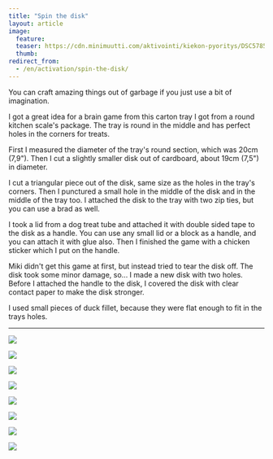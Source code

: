 ```yaml
---
title: "Spin the disk"
layout: article
image:
  feature:
  teaser: https://cdn.minimuutti.com/aktivointi/kiekon-pyoritys/DSC57855-245px.jpg
  thumb:
redirect_from:
  - /en/activation/spin-the-disk/
---
```


You can craft amazing things out of garbage if you just use a bit of imagination.

I got a great idea for a brain game from this carton tray I got from a round kitchen scale's package. The tray is round in the middle and has perfect holes in the corners for treats.

First I measured the diameter of the tray's round section, which was 20cm (7,9"). Then I cut a slightly smaller disk out of cardboard, about 19cm (7,5") in diameter.

I cut a triangular piece out of the disk, same size as the holes in the tray's corners. Then I punctured a small hole in the middle of the disk and in the middle of the tray too. I attached the disk to the tray with two zip ties, but you can use a brad as well.

I took a lid from a dog treat tube and attached it with double sided tape to the disk as a handle. You can use any small lid or a block as a handle, and you can attach it with glue also. Then I finished the game with a chicken sticker which I put on the handle.

Miki didn't get this game at first, but instead tried to tear the disk off. The disk took some minor damage, so... I made a new disk with two holes. Before I attached the handle to the disk, I covered the disk with clear
contact paper to make the disk stronger.

I used small pieces of duck fillet, because they were flat enough to fit in the trays holes.

---

![](https://cdn.minimuutti.com/aktivointi/kiekon-pyoritys/DSC57798-800px.jpg)

![](https://cdn.minimuutti.com/aktivointi/kiekon-pyoritys/DSC57802-800px.jpg)

![](https://cdn.minimuutti.com/aktivointi/kiekon-pyoritys/DSC57812-800px.jpg)

![](https://cdn.minimuutti.com/aktivointi/kiekon-pyoritys/DSC57866-800px.jpg)

![](https://cdn.minimuutti.com/aktivointi/kiekon-pyoritys/DSC57855-800px.jpg)

![](https://cdn.minimuutti.com/aktivointi/kiekon-pyoritys/DSC57772-800px.jpg)

![](https://cdn.minimuutti.com/aktivointi/kiekon-pyoritys/DSC57789-800px.jpg)

![](https://cdn.minimuutti.com/aktivointi/kiekon-pyoritys/DSC57795-800px.jpg)
